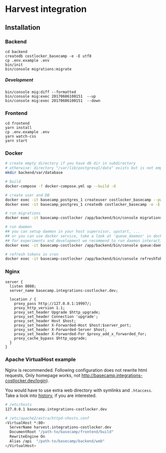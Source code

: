 
# Harvest integration

## Installation

### Backend

```
cd backend
createdb costlocker_basecamp -e -E utf8
cp .env.example .env
bin/init
bin/console migrations:migrate
```

##### Development

```
bin/console mig:diff --formatted
bin/console mig:exec 20170606100151  --up
bin/console mig:exec 20170606100151  --down
```

### Frontend

```
cd frontend
yarn install
cp .env.example .env
yarn watch-css
yarn start
```

### Docker

```bash
# create empty directory if you have db dir in subdirectory
# otherwise: directory "/var/lib/postgresql/data" exists but is not empty
mkdir backend/var/database

# build
docker-compose -f docker-compose.yml up --build -d

# create user and DB
docker exec -it basecamp_postgres_1 createuser costlocker_basecamp --pwprompt -U postgres -W
docker exec -it basecamp_postgres_1 createdb costlocker_basecamp -e -E utf8 --owner costlocker_basecamp -U postgres -W

# run migrations
docker exec -it basecamp-costlocker /app/backend/bin/console migrations:migrate

# run daemon
## you can setup daemon in your host supervisor, upstart, ...
## or you can use docker service, take a look at 'queue_daemon' in docker-compose.yml.example
## for experiments and development we recommend to run daemon interactively in your terminal
docker exec -it basecamp-costlocker /app/backend/bin/console queue:daemon

# refresh tokens in cron
docker exec -it basecamp-costlocker /app/backend/bin/console refreshTokens --expiration "1 day" --execute
```

### Nginx

```
server {  
  listen 8080;
  server_name basecamp.integrations-costlocker.dev;

  location / {
    proxy_pass http://127.0.0.1:19997/;
    proxy_http_version 1.1;
    proxy_set_header Upgrade $http_upgrade;
    proxy_set_header Connection 'upgrade';
    proxy_set_header Host $host;
    proxy_set_header X-Forwarded-Host $host:$server_port;
    proxy_set_header X-Forwarded-Server $host;
    proxy_set_header X-Forwarded-For $proxy_add_x_forwarded_for;
    proxy_cache_bypass $http_upgrade;
  }
}
```

### Apache VirtualHost example

Nginx is recommended. Following configuration does not rewrite html requests,
Only homepage works, not http://basecamp.integrations-costlocker.dev/login).

You would have to use extra web directory with symlinks and `.htaccess`.
Take a look into [history](https://github.com/costlocker/integrations), if you are interested.

```bash
# /etc/hosts
127.0.0.1 basecamp.integrations-costlocker.dev

# /etc/apache2/extra/httpd-vhosts.conf
<VirtualHost *:80>
  ServerName harvest.integrations-costlocker.dev
  DocumentRoot "/path-to/basecamp/frontend/build"
  RewriteEngine On
  Alias /api  "/path-to/basecamp/backend/web"
</VirtualHost>
```
